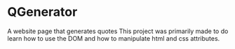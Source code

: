 # QGenerator
A website page that generates quotes
This project was primarily made to do learn how to use the DOM and how to manipulate html and css attributes.
